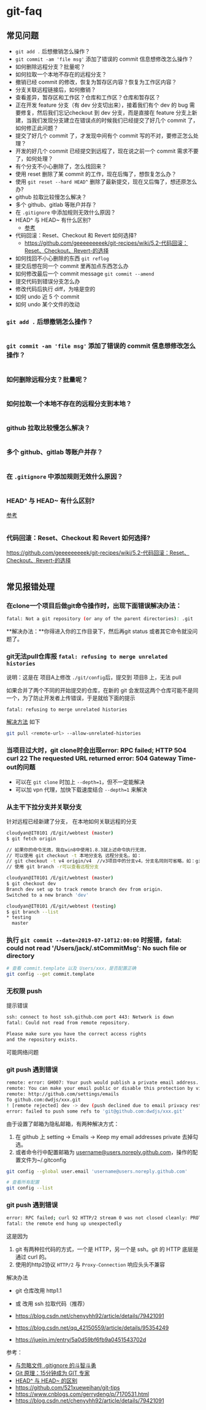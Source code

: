 # git-faq

## 常见问题

- `git add .` 后想撤销怎么操作？
- `git commit -am 'file msg'` 添加了错误的 commit 信息想修改怎么操作？
- 如何删除远程分支？批量呢？
- 如何拉取一个本地不存在的远程分支？
- 撤销已经 commit 的修改，恢复为暂存区内容？恢复为工作区内容？
- 分支关联远程链接后，如何撤销？
- 查看差异，暂存区和工作区？仓库和工作区？仓库和暂存区？
- 正在开发 feature 分支（有 dev 分支切出来），接着我们有个 dev 的 bug 需要修复，然后我们忘记checkout 到 dev 分支，而是直接在 feature 分支上新建，当我们发现分支建立在错误点的时候我们已经提交了好几个 commit 了，如何修正此问题？
- 提交了好几个 commit 了，才发现中间有个 commit 写的不对，要修正怎么处理？
- 开发的好几个 commit 已经提交到远程了，现在说之前一个 commit 需求不要了，如何处理？
- 有个分支不小心删除了，怎么找回来？
- 使用 reset 删除了某 commit 的工作，现在后悔了，想恢复怎么办？
- 使用 `git reset --hard HEAD^` 删除了最新提交，现在又后悔了，想还原怎么办?
- github 拉取比较慢怎么解决？
- 多个 github、gitlab 等账户并存？
- 在 `.gitignore` 中添加规则无效什么原因？
- HEAD^ 与 HEAD~ 有什么区别?
  - [参考](./git-command)
- 代码回滚：Reset、Checkout 和 Revert 如何选择?
  - https://github.com/geeeeeeeeek/git-recipes/wiki/5.2-代码回滚：Reset、Checkout、Revert-的选择
- 如何找回不小心删除的东西 `git reflog`
- 提交后想在同一个 commit 里再加点东西怎么办
- 如何修改最后一个 commit message `git commit --amend`
- 提交代码到错误分支怎么办
- 修改代码后执行 diff，为啥是空的
- 如何 undo 近 5 个 commit
- 如何 undo 某个文件的改动

### `git add .` 后想撤销怎么操作？

```bash

```

### `git commit -am 'file msg'` 添加了错误的 commit 信息想修改怎么操作？

```bash

```

### 如何删除远程分支？批量呢？

```bash

```

### 如何拉取一个本地不存在的远程分支到本地？

```bash

```

### github 拉取比较慢怎么解决？

```bash

```

### 多个 github、gitlab 等账户并存？

```bash

```

### 在 `.gitignore` 中添加规则无效什么原因？

```bash

```

### HEAD^ 与 HEAD~ 有什么区别?

[参考](./git-command)

```bash

```

### 代码回滚：Reset、Checkout 和 Revert 如何选择?

https://github.com/geeeeeeeeek/git-recipes/wiki/5.2-代码回滚：Reset、Checkout、Revert-的选择

```bash

```

## 常见报错处理

### 在clone一个项目后做git命令操作时，出现下面错误解决办法：

```bash
fatal: Not a git repository (or any of the parent directories): .git
```

**解决办法：**你得进入你的工作目录下，然后再git status 或者其它命令就没问题了。

### git无法pull仓库报 `fatal: refusing to merge unrelated histories`

说明：这是在 项目A上修改 `./git/config`后，提交到 项目B 上，无法 pull

如果合并了两个不同的开始提交的仓库，在新的 git 会发现这两个仓库可能不是同一个，为了防止开发者上传错误，于是就给下面的提示

```bash
fatal: refusing to merge unrelated histories
```

[解决方法](https://blog.csdn.net/lindexi_gd/article/details/52554159) 如下

```bash
git pull <remote-url> --allow-unrelated-histories
```

### 当项目过大时，git clone时会出现error: RPC failed; HTTP 504 curl 22 The requested URL returned error: 504 Gateway Time-out的问题

- 可以在 `git clone` 时加上 `--depth=1`，但不一定能解决
- 可以加 vpn 代理，加快下载速度结合 `--depth=1` 来解决

### 从主干下拉分支并关联分支

针对远程已经新建了分支， 在本地如何关联远程的分支

```bash
cloudyan@IT0101 /E/git/webtest (master)
$ git fetch origin

// 如果你的命令无效，我在win8中使用1.8.3就上述命令执行无效，
// 可以使用 git checkout -t 本地分支名 远程分支名，如：
// git checkout -t v4 origin/v4  //v3项目中的分支v4，分支名同则可省略，如：git checkout -t origin/gh-pages
// 使用 git branch -r可以查看远程分支

cloudyan@IT0101 /E/git/webtest (master)
$ git checkout dev
Branch dev set up to track remote branch dev from origin.
Switched to a new branch 'dev'

cloudyan@IT0101 /E/git/webtest (testing)
$ git branch --list
* testing
  master
```

### 执行 `git commit --date=2019-07-10T12:00:00` 时报错，fatal: could not read '/Users/jack/.stCommitMsg': No such file or directory

```bash
# 查看 commit.template 以及 Users/xxx，是否配置正确
git config --get commit.template
```

### 无权限 push

提示错误

```bash
ssh: connect to host ssh.github.com port 443: Network is down
fatal: Could not read from remote repository.

Please make sure you have the correct access rights
and the repository exists.
```

可能网络问题

### git push 遇到错误

```bash
remote: error: GH007: Your push would publish a private email address.
remote: You can make your email public or disable this protection by visiting:
remote: http://github.com/settings/emails
To github.com:dwdjs/xxx.git
! [remote rejected] dev -> dev (push declined due to email privacy restrictions)
error: failed to push some refs to 'git@github.com:dwdjs/xxx.git'
```

由于设置了邮箱为隐私邮箱，有两种解决方式：

1. 在 github 上 setting -> Emails -> Keep my email addresses private 去掉勾选。
2. 或者命令行中配置邮箱为 username@users.noreply.github.com，操作的配置文件为~/.gitconfig

```bash
git config --global user.email 'username@users.noreply.github.com'

# 查看所有配置
git config --list
```

### git push 遇到错误

```bash
error: RPC failed; curl 92 HTTP/2 stream 0 was not closed cleanly: PROTOCOL_ERROR (err 1)
fatal: the remote end hung up unexpectedly
```

这是因为

1. git 有两种拉代码的方式，一个是 HTTP，另一个是 ssh。git 的 HTTP 底层是通过 curl 的。
2. 使用的http2协议 `HTTP/2` 与 `Proxy-Connection` 响应头头不兼容

解决办法

- git 仓库改用 http1.1
- 或 改用 ssh 拉取代码（推荐）

- https://blog.csdn.net/chenyyhh92/article/details/79421091
- https://blog.csdn.net/qq_42150559/article/details/95354249
- https://juejin.im/entry/5a0d59bf6fb9a0451543702d

参考：

- [与忽略文件 .gitignore 的斗智斗勇](https://blog.csdn.net/qq_32452623/article/details/75264547)
- [Git 原理：15分钟成为 GIT 专家](https://www.jianshu.com/p/c221f99f0bfd)
- [HEAD^ 与 HEAD~ 的区别](https://stackoverflow.com/questions/2221658/whats-the-difference-between-head-and-head-in-git)
- https://github.com/521xueweihan/git-tips
- https://www.cnblogs.com/gerrydeng/p/7170531.html
- https://blog.csdn.net/chenyyhh92/article/details/79421091
